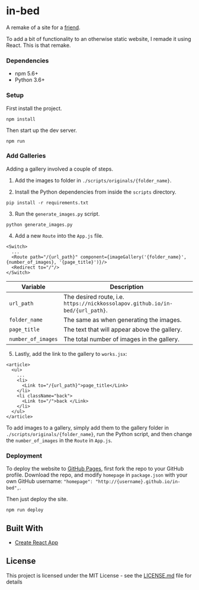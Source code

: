 # in-bed

A remake of a site for a [friend](https://www.instagram.com/in__bed/). 

To add a bit of functionality to an otherwise static website, I remade it using React. This is that remake.


### Dependencies

* npm 5.6+
* Python 3.6+

### Setup

First install the project.

```
npm install
```

Then start up the dev server.

```
npm run
```

### Add Galleries
Adding a gallery involved a couple of steps.

1. Add the images to folder in `./scripts/originals/{folder_name}`.

2. Install the Python dependencies from inside the `scripts` directory.

```
pip install -r requirements.txt
```

3. Run the `generate_images.py` script.

```
python generate_images.py
```

4. Add a new `Route` into the `App.js` file.

```
<Switch>
  ...
  <Route path="/{url_path}" component={imageGallery('{folder_name}', {number_of_images}, '{page_title}')}/>
  <Redirect to="/"/>
</Switch>
```

|Variable          | Description                                                                  |
|------------------|------------------------------------------------------------------------------|
|`url_path`        | The desired route, i.e. `https://nickkossolapov.github.io/in-bed/{url_path}`.|
|`folder_name`     | The same as when generating the images.                                      |
|`page_title`      | The text that will appear above the gallery.                                 |
|`number_of_images`| The total number of images in the gallery.                                   |


5. Lastly, add the link to the gallery to `works.jsx`:

```
<article>
  <ul>
    ...
    <li>
      <Link to="/{url_path}">page_title</Link>
    </li>
    <li className="back">
      <Link to="/">back </Link>
    </li>
  </ul>
</article>
```

To add images to a gallery, simply add them to the gallery folder in `./scripts/originals/{folder_name}`, run the Python script, and then change the `number_of_images` in the `Route` in `App.js`.

### Deployment

To deploy the website to [GitHub Pages](https://pages.github.com/), first fork the repo to your GitHub profile. Download the repo, and modify `homepage` in `package.json` with your own GitHub username: `"homepage": "http://{username}.github.io/in-bed",`.

Then just deploy the site.

```
npm run deploy
```

## Built With

* [Create React App](https://facebook.github.io/create-react-app/docs/getting-started)

## License

This project is licensed under the MIT License - see the [LICENSE.md](LICENSE.md) file for details
